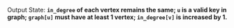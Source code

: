 Output State: **`in_degree` of each vertex remains the same; `u` is a valid key in graph; `graph[u]` must have at least 1 vertex; `in_degree[v]` is increased by 1.**